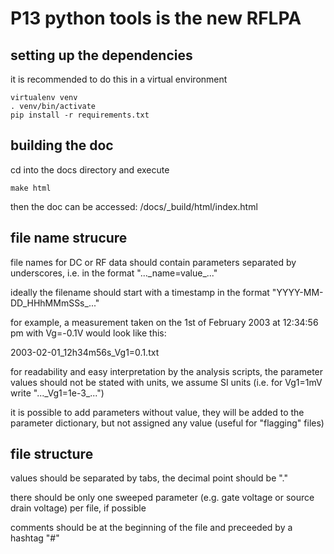 # P13 python tools is the new RFLPA

## setting up the dependencies

it is recommended to do this in a virtual environment

    virtualenv venv
    . venv/bin/activate
    pip install -r requirements.txt

## building the doc

cd into the docs directory and execute

    make html
    
then the doc can be accessed: /docs/\_build/html/index.html

## file name strucure

file names for DC or RF data should contain parameters separated by underscores, i.e. in the format "...\_name=value\_..."

ideally the filename should start with a timestamp in the format "YYYY-MM-DD\_HHhMMmSSs\_..."

for example, a measurement taken on the 1st of February 2003 at 12:34:56 pm with Vg=-0.1V would look like this:

2003-02-01_12h34m56s_Vg1=0.1.txt

for readability and easy interpretation by the analysis scripts, the parameter values should not be stated with units, we assume SI units (i.e. for Vg1=1mV write "...\_Vg1=1e-3\_...")

it is possible to add parameters without value, they will be added to the parameter dictionary, but not assigned any value (useful for "flagging" files)


## file structure

values should be separated by tabs, the decimal point should be "."

there should be only one sweeped parameter (e.g. gate voltage or source drain voltage) per file, if possible

comments should be at the beginning of the file and preceeded by a hashtag "#"
